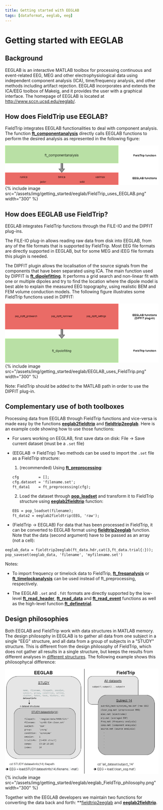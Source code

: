 ```yaml
---
title: Getting started with EEGLAB
tags: [dataformat, eeglab, eeg]
---
```


# Getting started with EEGLAB

## Background

EEGLAB is an interactive MATLAB toolbox for processing continuous and event-related EEG, MEG and other electrophysiological data using independent component analysis (ICA), time/frequency analysis, and other methods including artifact rejection. EEGLAB incorporates and extends the ICA/EEG toolbox of Makeig, and it provides the user with a graphical interface. The homepage of EEGLAB is located at <http://www.sccn.ucsd.edu/eeglab/>.

## How does FieldTrip use EEGLAB?

FieldTrip integrates EEGLAB functionalities to deal with component analysis. The function **[ft_componentanalysis](https://github.com/fieldtrip/fieldtrip/blob/release/ft_componentanalysis.m)** directly calls EEGLAB functions to perform the desired analysis as represented in the following figure:

![How does FieldTrip use EEGLAB](/assets/img/getting_started/eeglab/FieldTrip_uses_EEGLAB.png)
{% include image src="/assets/img/getting_started/eeglab/FieldTrip_uses_EEGLAB.png" width="300" %}


## How does EEGLAB use FieldTrip?

EEGLAB integrates FieldTrip functions through the FILE-IO and the DIPFIT plug-ins.

The FILE-IO plug-in allows reading raw data from disk into EEGLAB, from any of the file formats that is supported by FieldTrip. Most EEG file formats are directly supported in EEGLAB, but for some MEG and iEEG file formats this plugin is needed.

The DIPFIT plugin allows the localisation of the source signals from the components that have been separated using ICA. The main function used by DIPFIT is **[ft_dipolefitting](https://github.com/fieldtrip/fieldtrip/blob/release/ft_dipolefitting.m)**. It performs a grid search and non-linear fit with one or multiple dipoles and try to find the location where the dipole model is best able to explain the measured EEG topography, using realistic BEM and FEM volume conduction models.
The following figure illustrates some FieldTrip functions used in DIPFIT:

![How does EEGLAB use FieldTrip](/assets/img/getting_started/eeglab/EEGLAB_uses_FieldTrip.png)
{% include image src="/assets/img/getting_started/eeglab/EEGLAB_uses_FieldTrip.png" width="300" %}


Note: FieldTrip should be added to the MATLAB path in order to use the DIPFIT plug-in.


## Complementary use of both toolboxes

Processing data from EEGLAB through FieldTrip functions and vice-versa is made easy by the functions **[eeglab2fieldtrip](https://github.com/fieldtrip/fieldtrip/blob/master/external/eeglab/eeglab2fieldtrip.m)** and **[fieldtrip2eeglab](https://github.com/fieldtrip/fieldtrip/blob/master/external/eeglab/eeglab2fieldtrip.m)**.
Here is an example code showing how to use those functions:

- For users working on EEGLAB, first save data on disk: File → Save current dataset (must be a `.set` file)

- (EEGLAB -> FieldTrip) Two methods can be used to import the `.set` file as a FieldTrip structure:
	1. (recommended) Using **[ft_preprocessing](https://github.com/fieldtrip/fieldtrip/blob/release/ft_preprocessing.m)**:
	```
	cfg 		= [];
	cfg.dataset = 'filename.set';
	ft_data1	= ft_preprocessing(cfg);
	```
	2. Load the dataset through **[pop_loadset](https://sccn.ucsd.edu/~arno/eeglab/auto/pop_loadset.html)** and transform it to FieldTrip structure using **[eeglab2fieldtrip](https://github.com/fieldtrip/fieldtrip/blob/release/external/eeglab/eeglab2fieldtrip.m)** function:
	```
	EEG = pop_loadset(filename);
	ft_data2 = eeglab2fieldtrip(EEG, 'raw');
	```

- (FieldTrip -> EEGLAB) For data that has been processed in FieldTrip, it can be converted to EEGLAB format using **[fieldtrip2eeglab](https://github.com/fieldtrip/fieldtrip/blob/release/external/eeglab/eeglab2fieldtrip.m)** function. Note that the data (second argument) have to be passed as an array (not a cell):
```
eeglab_data = fieldtrip2eeglab(ft_data.hdr,cat(3,ft_data.trial{:}));
pop_saveset(eeglab_data, 'filename', 'myfilename.set')
```


Notes: 
- To import frequency or timelock data to FieldTrip, **[ft_freqanalysis](https://github.com/fieldtrip/fieldtrip/blob/release/ft_freqanalysis.m)** or **[ft_timelockanalysis](https://github.com/fieldtrip/fieldtrip/blob/release/ft_timelockanalysis.m)** can be used instead of ft_preprocessing, respectively.

- The EEGLAB `.set` and `.fdt` formats are directly supported by the low-level **[ft_read_header](https://github.com/fieldtrip/fieldtrip/blob/release/fileio/ft_read_header.m)**, **[ft_read_data](https://github.com/fieldtrip/fieldtrip/blob/release/fileio/ft_read_data.m)** and **[ft_read_event](https://github.com/fieldtrip/fieldtrip/blob/release/fileio/ft_read_event.m)** functions as well as the high-level function **[ft_definetrial](https://github.com/fieldtrip/fieldtrip/blob/release/ft_definetrial.m)**.


## Design philosophies

Both EEGLAB and FieldTrip work with data structures in MATLAB memory. The design philosophy in EEGLAB is to gather all data from one subject in a single "EEG" structure, and all data from a group of subjects in a "STUDY" structure. This is different from the design philosophy of FieldTrip, which does not gather all results in a single structure, but keeps the results from different analyses in [different structures](/faq/how_are_the_various_data_structures_defined). The following example shows this philosophycal difference:

![FieldTrip-EEGLAB philosophy](/assets/img/getting_started/eeglab/eeglab_FieldTrip_philosophy.png)
{% include image src="/assets/img/getting_started/eeglab/eeglab_FieldTrip_philosophy.png" width="300" %}


Together with the EEGLAB developers we maintain two functions for converting the data back and forth: **[fieldtrip2eeglab](https://github.com/fieldtrip/fieldtrip/blob/release/external/eeglab/eeglab2fieldtrip.m) and **[eeglab2fieldtrip](https://github.com/fieldtrip/fieldtrip/blob/release/external/eeglab/eeglab2fieldtrip.m)**.